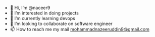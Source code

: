 - 👋 Hi, I’m @naceer9
- 👀 I’m interested in doing projects
- 🌱 I’m currently learning devops
- 💞️ I’m looking to collaborate on software engineer
- 📫 How to reach me my mail mohammadnazeeruddin9@gmail.com 

<!---mail mohammadnazeeruddin9@gmail.com my mobile number 9396252829
naceer9/naceer9 is a ✨ special ✨ repository because its `README.md` (this file) appears on your GitHub profile.
You can click the Preview link to take a look at your changes.
--->
